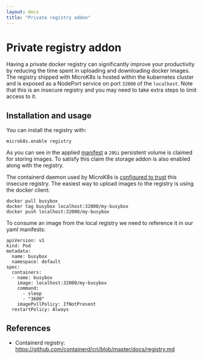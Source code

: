 ```yaml
---
layout: docs
title: "Private registry addon"
---
```

# Private registry addon

Having a private docker registry can significantly improve your productivity by reducing the time spent in uploading and downloading docker images. The registry shipped with MicroK8s is hosted within the kubernetes cluster and is exposed as a NodePort service on port `32000` of the `localhost`. Note that this is an insecure registry and you may need to take extra steps to limit access to it.


## Installation and usage

You can install the registry with:
```
microk8s.enable registry
```

As you can see in the applied [manifest](https://github.com/ubuntu/microk8s/blob/master/microk8s-resources/actions/registry.yaml) a `20Gi` persistent volume is claimed for storing images. To satisfy this claim the storage addon is also enabled along with the registry.

The containerd daemon used by MicroK8s is [configured to trust](https://github.com/ubuntu/microk8s/blob/master/microk8s-resources/default-args/containerd-template.toml) this insecure registry. The easiest way to upload images to the registry is using the docker client:

```
docker pull busybox
docker tag busybox localhost:32000/my-busybox
docker push localhost:32000/my-busybox
```

To consume an image from the local registry we need to reference it in our yaml manifests:
```
apiVersion: v1
kind: Pod
metadata:
  name: busybox
  namespace: default
spec:
  containers:
  - name: busybox
    image: localhost:32000/my-busybox
    command:
      - sleep
      - "3600"
    imagePullPolicy: IfNotPresent
  restartPolicy: Always
```


## References
 - Containerd registry: https://github.com/containerd/cri/blob/master/docs/registry.md
